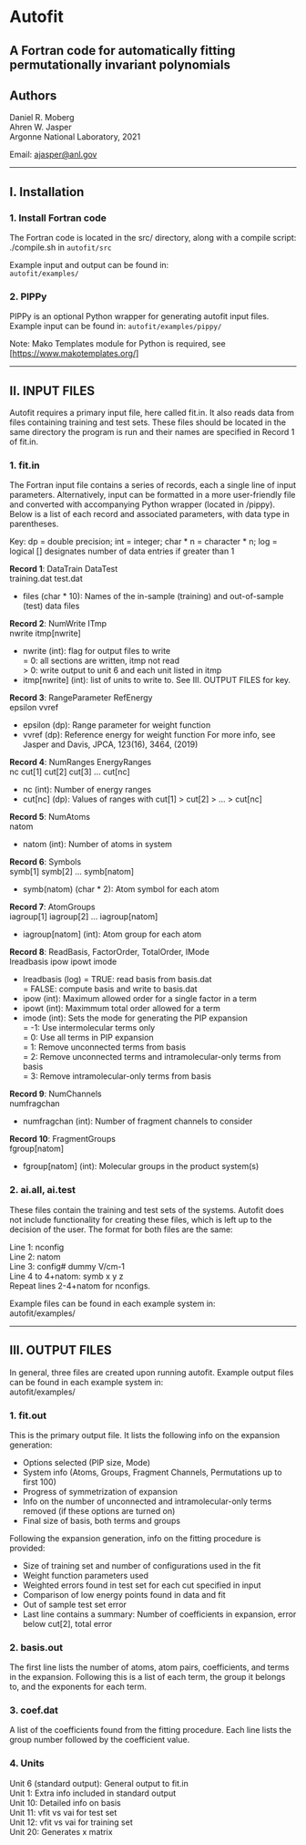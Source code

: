 # Autofit
## A Fortran code for automatically fitting permutationally invariant polynomials

## Authors
Daniel R. Moberg\
Ahren W. Jasper\
Argonne National Laboratory, 2021

Email: ajasper@anl.gov

---------------------------------------------------------------------------------------
## I. Installation
### 1. Install Fortran code

The Fortran code is located in the src/ directory, along with a compile script:\
  ./compile.sh in `autofit/src`

Example input and output can be found in:\
  `autofit/examples/`

### 2. PIPPy
PIPPy is an optional Python wrapper for generating autofit input files.
Example input can be found in:
  `autofit/examples/pippy/`

Note: Mako Templates module for Python is required, see [https://www.makotemplates.org/]

---------------------------------------------------------------------------------------
## II. INPUT FILES

Autofit requires a primary input file, here called fit.in. It also reads data from files containing training and test sets. These files should be located in the same directory the program is run and their names are specified in Record 1 of fit.in.

### 1. fit.in

The Fortran input file contains a series of records, each a single line of input parameters.  Alternatively, input can be formatted in a more user-friendly file and converted with accompanying Python wrapper (located in /pippy). Below is a list of each record and associated parameters, with data type in parentheses.

Key:
dp = double precision; int = integer; char * n = character * n; log = logical
[] designates number of data entries if greater than 1

**Record 1**: DataTrain  DataTest\
training.dat  test.dat
- files (char * 10): Names of the in-sample (training) and out-of-sample (test) data files

**Record 2**: NumWrite  ITmp\
nwrite  itmp[nwrite]
- nwrite (int): flag for output files to write\
   = 0:  all sections are written, itmp not read\
   &gt; 0:  write output to unit 6 and each unit listed in itmp
- itmp[nwrite] (int): list of units to write to. See III. OUTPUT FILES for key.

**Record 3**: RangeParameter  RefEnergy\
epsilon vvref
- epsilon (dp): Range parameter for weight function
- vvref (dp): Reference energy for weight function
For more info, see Jasper and Davis, JPCA, 123(16), 3464, (2019)

**Record 4**: NumRanges  EnergyRanges\
nc  cut[1] cut[2] cut[3] ... cut[nc]
- nc (int): Number of energy ranges
- cut[nc] (dp): Values of ranges with cut[1] > cut[2] > ... > cut[nc]

**Record 5**: NumAtoms\
natom
- natom (int): Number of atoms in system

**Record 6**: Symbols\
symb[1] symb[2] ... symb[natom]
- symb(natom) (char * 2): Atom symbol for each atom

**Record 7**: AtomGroups\
iagroup[1] iagroup[2] ... iagroup[natom]
- iagroup[natom] (int): Atom group for each atom

**Record 8**: ReadBasis, FactorOrder, TotalOrder, IMode\
lreadbasis  ipow ipowt  imode
- lreadbasis (log)
    = TRUE: read basis from basis.dat  
    = FALSE: compute basis and write to basis.dat
- ipow (int): Maximum allowed order for a single factor in a term
- ipowt (int): Maximmum total order allowed for a term
- imode (int): Sets the mode for generating the PIP expansion\
    = -1: Use intermolecular terms only\
    =  0: Use all terms in PIP expansion\
    =  1: Remove unconnected terms from basis\
    =  2: Remove unconnected terms and intramolecular-only terms from basis\
    =  3: Remove intramolecular-only terms from basis

**Record 9**: NumChannels\
numfragchan
- numfragchan (int): Number of fragment channels to consider

**Record 10**: FragmentGroups\
fgroup[natom]
- fgroup[natom] (int): Molecular groups in the product system(s)

### 2. ai.all, ai.test

These files contain the training and test sets of the systems. Autofit does not include functionality for creating these files, which is left up to the decision of the user. The format for both files are the same:

Line 1:                     nconfig\
Line 2:                     natom\
Line 3:                     config#   dummy   V/cm-1\
Line 4 to 4+natom:      symb   x   y   z\
Repeat lines 2-4+natom for nconfigs.

Example files can be found in each example system in:\
  autofit/examples/

---------------------------------------------------------------------------------------
## III. OUTPUT FILES

In general, three files are created upon running autofit. Example output files
can be found in each example system in:\
  autofit/examples/

### 1. fit.out

This is the primary output file. It lists the following info on the
expansion generation:
- Options selected (PIP size, Mode)
- System info (Atoms, Groups, Fragment Channels, Permutations up to first 100)
- Progress of symmetrization of expansion
- Info on the number of unconnected and intramolecular-only terms removed (if these options are turned on)
- Final size of basis, both terms and groups

Following the expansion generation, info on the fitting procedure is provided:
- Size of training set and number of configurations used in the fit
- Weight function parameters used
- Weighted errors found in test set for each cut specified in input
- Comparison of low energy points found in data and fit
- Out of sample test set error
- Last line contains a summary: Number of coefficients in expansion, error below cut[2], total error

### 2. basis.out

The first line lists the number of atoms, atom pairs, coefficients, and terms
in the expansion. Following this is a list of each term, the group it belongs to,
and the exponents for each term.

### 3. coef.dat

A list of the coefficients found from the fitting procedure. Each line lists the
group number followed by the coefficient value.

### 4. Units

Unit 6 (standard output): General output to fit.in\
Unit 1: Extra info included in standard output\
Unit 10: Detailed info on basis\
Unit 11: vfit vs vai for test set\
Unit 12: vfit vs vai for training set\
Unit 20: Generates x matrix
